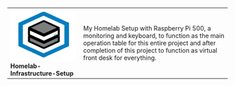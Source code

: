 <table border="0px">
  <tr>
    <td>
      <img src="./assets/images/9FD5399E-4D3C-41BE-93B3-5777E1659411.png" alt="Icon of a server rack within a blue hexagon" width="150" height="120"/><b>Homelab-Infrastructure-Setup</b>  </td>
    <td>
      My Homelab Setup with Raspberry Pi 500, a monitoring and keyboard, to function as the main operation table for this entire project and after completion of this project to function as virtual front desk for everything.
     </td>
  </tr>
</table>
 
